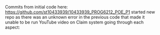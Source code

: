 Commits from initial code here:
https://github.com/st10433939/10433939_PROG6212_POE_P1 
started new repo as there was an unknown error in the previous code that made it unable to be run
YouTube video on Claim system going through each aspect:
